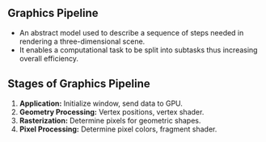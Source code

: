 ## Graphics Pipeline
- An abstract model used to describe a sequence of steps needed in rendering a three-dimensional scene.
- It enables a computational task to be split into subtasks thus increasing overall efficiency.

## Stages of Graphics Pipeline
1. **Application:** Initialize window, send data to GPU.
2. **Geometry Processing:** Vertex positions, vertex shader.
3. **Rasterization:** Determine pixels for geometric shapes.
4. **Pixel Processing:** Determine pixel colors, fragment shader.

